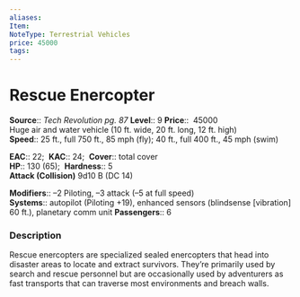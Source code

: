 ```yaml
---
aliases: 
Item:
NoteType: Terrestrial Vehicles
price: 45000
tags: 
---
```


# Rescue Enercopter

**Source**:: _Tech Revolution pg. 87_
**Level**:: 9
**Price**::  45000  
Huge air and water vehicle (10 ft. wide, 20 ft. long, 12 ft. high)  
**Speed**:: 25 ft., full 750 ft., 85 mph (fly); 40 ft., full 400 ft., 45 mph (swim)  

**EAC**:: 22; 
**KAC**:: 24; 
**Cover**:: total cover  
**HP**:: 130 (65); 
**Hardness**:: 5  
**Attack (Collision)** 9d10 B (DC 14)  

**Modifiers**:: –2 Piloting, –3 attack (–5 at full speed)  
**Systems**:: autopilot (Piloting +19), enhanced sensors (blindsense [vibration] 60 ft.), planetary comm unit
**Passengers**:: 6  

### Description

Rescue enercopters are specialized sealed enercopters that head into disaster areas to locate and extract survivors. They’re primarily used by search and rescue personnel but are occasionally used by adventurers as fast transports that can traverse most environments and breach walls.
